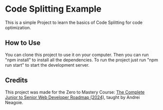 # Code Splitting Example

This is a simple Project to learn the basics of Code Splitting for code optimization.

## How to Use

You can clone this project to use it on your computer. Then you can run "npm install" to install all the dependencies. To run the project just run "npm run start" to start the development server.

## Credits

This project was made for the Zero to Mastery Course: [The Complete Junior to Senior Web Developer Roadmap (2024)](https://zerotomastery.io/courses/junior-to-senior-web-developer-roadmap/), taught by Andrei Neagoie.
